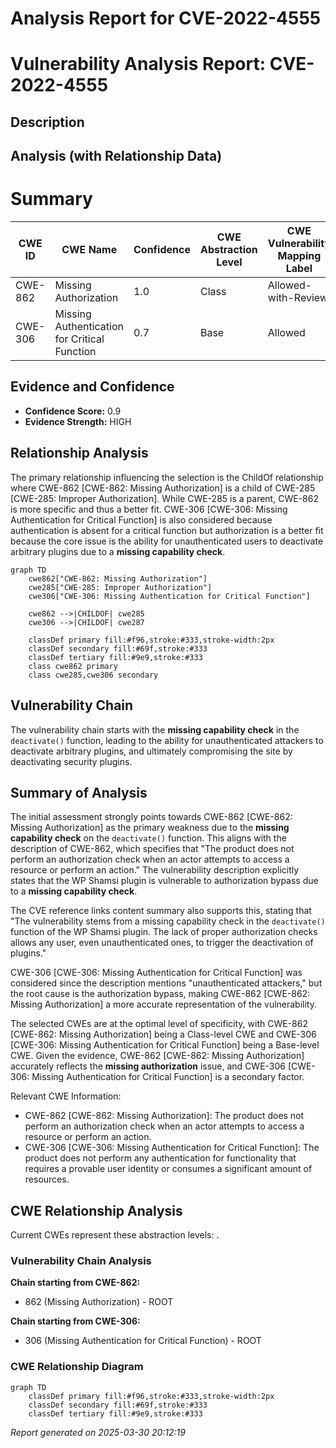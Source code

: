 # Analysis Report for CVE-2022-4555

# Vulnerability Analysis Report: CVE-2022-4555

## Description



## Analysis (with Relationship Data)

# Summary
| CWE ID | CWE Name | Confidence | CWE Abstraction Level | CWE Vulnerability Mapping Label | CWE-Vulnerability Mapping Notes |
|---|---|---|---|---|---|
| CWE-862 | Missing Authorization | 1.0 | Class | Allowed-with-Review | Primary CWE |
| CWE-306 | Missing Authentication for Critical Function | 0.7 | Base | Allowed | Secondary Candidate |

## Evidence and Confidence

*   **Confidence Score:** 0.9
*   **Evidence Strength:** HIGH

## Relationship Analysis
The primary relationship influencing the selection is the ChildOf relationship where CWE-862 [CWE-862: Missing Authorization] is a child of CWE-285 [CWE-285: Improper Authorization]. While CWE-285 is a parent, CWE-862 is more specific and thus a better fit. CWE-306 [CWE-306: Missing Authentication for Critical Function] is also considered because authentication is absent for a critical function but authorization is a better fit because the core issue is the ability for unauthenticated users to deactivate arbitrary plugins due to a **missing capability check**.

```mermaid
graph TD
    cwe862["CWE-862: Missing Authorization"]
    cwe285["CWE-285: Improper Authorization"]
    cwe306["CWE-306: Missing Authentication for Critical Function"]
    
    cwe862 -->|CHILDOF| cwe285
    cwe306 -->|CHILDOF| cwe287
    
    classDef primary fill:#f96,stroke:#333,stroke-width:2px
    classDef secondary fill:#69f,stroke:#333
    classDef tertiary fill:#9e9,stroke:#333
    class cwe862 primary
    class cwe285,cwe306 secondary
```

## Vulnerability Chain
The vulnerability chain starts with the **missing capability check** in the `deactivate()` function, leading to the ability for unauthenticated attackers to deactivate arbitrary plugins, and ultimately compromising the site by deactivating security plugins.

## Summary of Analysis
The initial assessment strongly points towards CWE-862 [CWE-862: Missing Authorization] as the primary weakness due to the **missing capability check** on the `deactivate()` function. This aligns with the description of CWE-862, which specifies that "The product does not perform an authorization check when an actor attempts to access a resource or perform an action." The vulnerability description explicitly states that the WP Shamsi plugin is vulnerable to authorization bypass due to a **missing capability check**.

The CVE reference links content summary also supports this, stating that "The vulnerability stems from a missing capability check in the `deactivate()` function of the WP Shamsi plugin. The lack of proper authorization checks allows any user, even unauthenticated ones, to trigger the deactivation of plugins."

CWE-306 [CWE-306: Missing Authentication for Critical Function] was considered since the description mentions "unauthenticated attackers," but the root cause is the authorization bypass, making CWE-862 [CWE-862: Missing Authorization] a more accurate representation of the vulnerability.

The selected CWEs are at the optimal level of specificity, with CWE-862 [CWE-862: Missing Authorization] being a Class-level CWE and CWE-306 [CWE-306: Missing Authentication for Critical Function] being a Base-level CWE. Given the evidence, CWE-862 [CWE-862: Missing Authorization] accurately reflects the **missing authorization** issue, and CWE-306 [CWE-306: Missing Authentication for Critical Function] is a secondary factor.

Relevant CWE Information:
- CWE-862 [CWE-862: Missing Authorization]: The product does not perform an authorization check when an actor attempts to access a resource or perform an action.
- CWE-306 [CWE-306: Missing Authentication for Critical Function]: The product does not perform any authentication for functionality that requires a provable user identity or consumes a significant amount of resources.


## CWE Relationship Analysis

Current CWEs represent these abstraction levels: .


### Vulnerability Chain Analysis

**Chain starting from CWE-862:**
- 862 (Missing Authorization) - ROOT


**Chain starting from CWE-306:**
- 306 (Missing Authentication for Critical Function) - ROOT



### CWE Relationship Diagram

```mermaid
graph TD
    classDef primary fill:#f96,stroke:#333,stroke-width:2px
    classDef secondary fill:#69f,stroke:#333
    classDef tertiary fill:#9e9,stroke:#333
```



*Report generated on 2025-03-30 20:12:19*
